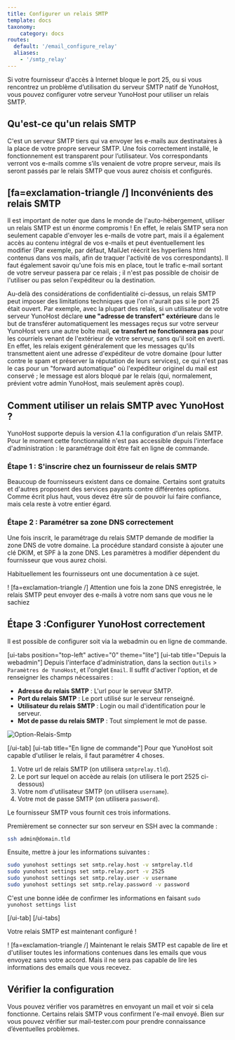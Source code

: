```yaml
---
title: Configurer un relais SMTP
template: docs
taxonomy:
    category: docs
routes:
  default: '/email_configure_relay'
  aliases: 
    - '/smtp_relay'
---
```


Si votre fournisseur d'accès à Internet bloque le port 25, ou si vous rencontrez un problème d’utilisation du serveur SMTP natif de YunoHost, vous pouvez configurer votre serveur YunoHost pour utiliser un relais SMTP.

## Qu'est-ce qu'un relais SMTP

C'est un serveur SMTP tiers qui va envoyer les e-mails aux destinataires à la place de votre propre serveur SMTP.
Une fois correctement installé, le fonctionnement est transparent pour l’utilisateur. Vos correspondants verront vos e-mails comme s’ils venaient de votre propre serveur, mais ils seront passés par le relais SMTP que vous aurez choisis et configurés.

## [fa=exclamation-triangle /] Inconvénients des relais SMTP

Il est important de noter que dans le monde de l'auto-hébergement, utiliser un relais SMTP est un énorme compromis ! En effet, le relais SMTP sera non seulement capable d'envoyer les e-mails de votre part, mais il a également accès au contenu intégral de vos e-mails et peut éventuellement les modifier (Par exemple, par défaut, MailJet réécrit les hyperliens html contenus dans vos mails, afin de traquer l'activité de vos correspondants). Il faut également savoir qu'une fois mis en place, tout le trafic e-mail sortant de votre serveur passera par ce relais ; il n'est pas possible de choisir de l'utiliser ou pas selon l'expéditeur ou la destination.

Au-delà des considérations de confidentialité ci-dessus, un relais SMTP peut imposer des limitations techniques que l'on n'aurait pas si le port 25 était ouvert. Par exemple, avec la plupart des relais, si un utilisateur de votre serveur YunoHost déclare **une "adresse de transfert" extérieure** dans le but de transférer automatiquement les messages reçus sur votre serveur YunoHost vers une autre boîte mail, **ce transfert ne fonctionnera pas** pour les courriels venant de l'extérieur de votre serveur, sans qu'il soit en averti. En effet, les relais exigent généralement que les messages qu'ils transmettent aient une adresse d'expéditeur de votre domaine (pour lutter contre le spam et préserver la réputation de leurs services), ce qui n'est pas le cas pour un "forward automatique" où l'expéditeur originel du mail est conservé ; le message est alors bloqué par le relais (qui, normalement, prévient votre admin YunoHost, mais seulement après coup).

## Comment utiliser un relais SMTP avec YunoHost ?

YunoHost supporte depuis la version 4.1 la configuration d'un relais SMTP. Pour le moment cette fonctionnalité n'est pas accessible depuis l'interface d'administration : le paramétrage doit être fait en ligne de commande.

### Étape 1 : S'inscrire chez un fournisseur de relais SMTP

Beaucoup de fournisseurs existent dans ce domaine. Certains sont gratuits et d'autres proposent des services payants contre différentes options. Comme écrit plus haut, vous devez être sûr de pouvoir lui faire confiance, mais cela reste à votre entier égard.

### Étape 2 : Paramétrer sa zone DNS correctement

Une fois inscrit, le paramétrage du relais SMTP demande de modifier la zone DNS de votre domaine. La procédure standard consiste à ajouter une clé DKIM, et SPF à la zone DNS. Les paramètres à modifier dépendent du fournisseur que vous aurez choisi.

Habituellement les fournisseurs ont une documentation à ce sujet.

! [fa=exclamation-triangle /] Attention une fois la zone DNS enregistrée, le relais SMTP peut envoyer des e-mails à votre nom sans que vous ne le sachiez

## Étape 3 :Configurer YunoHost correctement
Il est possible de configurer soit via la webadmin ou en ligne de commande.

[ui-tabs position="top-left" active="0" theme="lite"] 
[ui-tab title="Depuis la webadmin"]
Depuis l'interface d'administration, dans la section `Outils` > `Paramètres de YunoHost`, et l'onglet `Email`.
Il suffit d'activer l'option, et de renseigner les champs nécessaires :
- **Adresse du relais SMTP** : L'url pour le serveur SMTP.
- **Port du relais SMTP** : Le port utilisé sur le serveur renseigné.
- **Utilisateur du relais SMTP** : Login ou mail d'identification pour le serveur.
- **Mot de passe du relais SMTP** : Tout simplement le mot de passe.

![Option-Relais-Smtp](image://relay_smtp_option_webadmin_en.png?resize=800)

[/ui-tab] 
[ui-tab title="En ligne de commande"]
Pour que YunoHost soit capable d'utiliser le relais, il faut paramétrer 4 choses.
1. Votre url de relais SMTP (on utilisera `smtprelay.tld`).
2.  Le port sur lequel on accède au relais (on utilisera le port 2525 ci-dessous) 
3. Votre nom d'utilisateur SMTP (on utilisera `username`).
4. Votre mot de passe SMTP (on utilisera `password`).

Le fournisseur SMTP vous fournit ces trois informations.

Premièrement se connecter sur son serveur en SSH avec la commande : 

```bash
ssh admin@domain.tld
```

Ensuite, mettre à jour les informations suivantes : 

```bash
sudo yunohost settings set smtp.relay.host -v smtprelay.tld
sudo yunohost settings set smtp.relay.port -v 2525
sudo yunohost settings set smtp.relay.user -v username
sudo yunohost settings set smtp.relay.password -v password
```

C'est une bonne idée de confirmer les informations en faisant `sudo yunohost settings list`

[/ui-tab] [/ui-tabs]

Votre relais SMTP est maintenant configuré !

! [fa=exclamation-triangle /] Maintenant le relais SMTP est capable de lire et d'utiliser toutes les informations contenues dans les emails que vous envoyez sans votre accord. Mais il ne sera pas capable de lire les informations des emails que vous recevez.

## Vérifier la configuration

Vous pouvez vérifier vos paramètres en envoyant un mail et voir si cela fonctionne. Certains relais SMTP vous confirment l'e-mail envoyé. Bien sur vous pouvez vérifier sur mail-tester.com pour prendre connaissance d’éventuelles problèmes.

